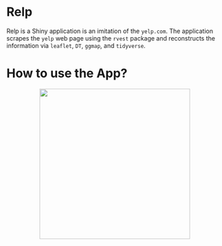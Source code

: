 # Relp

Relp is a Shiny application is an imitation of the `yelp.com`.
The application scrapes the `yelp` web page using the `rvest` package and reconstructs the information via `leaflet`, `DT`, `ggmap`, and `tidyverse`.

# How to use the App?

<p align="center">
  <img src="C:\\Users\\Taikgun Song\\Desktop\\STAT585_Project\\585Project\\Report\\relp_front.png" width="350"/>
</p>
